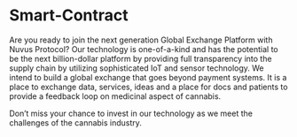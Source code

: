 # Smart-Contract

Are you ready to join the next generation Global Exchange Platform with Nuvus Protocol? Our technology is one-of-a-kind and has the potential to be the next billion-dollar platform by providing full transparency into the supply chain by utilizing sophisticated IoT and sensor technology. 
We intend to build a global exchange that goes beyond payment systems. It is a place to exchange data, services, ideas and a place for docs and patients to provide a feedback loop on medicinal aspect of cannabis.

Don’t miss your chance to invest in our technology as we meet the challenges of the cannabis industry. 
